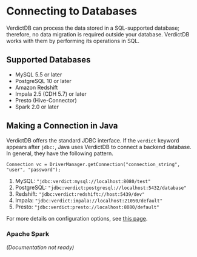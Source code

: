 # Connecting to Databases

VerdictDB can process the data stored in a SQL-supported database; therefore, no data migration is required outside your database. VerdictDB works with them by performing its operations in SQL.


## Supported Databases

- MySQL 5.5 or later
- PostgreSQL 10 or later
- Amazon Redshift
- Impala 2.5 (CDH 5.7) or later
- Presto (Hive-Connector)
- Spark 2.0 or later


## Making a Connection in Java

VerdictDB offers the standard JDBC interface. If the `verdict` keyword appears after `jdbc:`, Java uses VerdictDB
to connect a backend database. In general, they have the following pattern.
```
Connection vc = DriverManager.getConnection("connection_string", "user", "password");
```

1. MySQL: `"jdbc:verdict:mysql://localhost:8080/test"`
1. PostgreSQL: `"jdbc:verdict:postgresql://localhost:5432/database"`
1. Redshift: `"jdbc:verdict:redshift://host:5439/dev"`
1. Impala: `"jdbc:verdict:impala://localhost:21050/default"`
1. Presto: `"jdbc:verdict:presto://localhost:8080/default"`

For more details on configuration options, see [this page](/reference/properties/).

### Apache Spark

*(Documentation not ready)*
